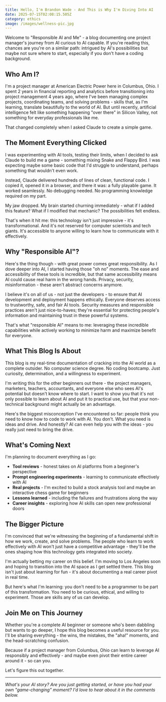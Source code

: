 ```yaml
---
title: Hello, I'm Brandon Wade - And This is Why I'm Diving Into AI
date: 2025-07-15T02:08:15.505Z
category: ethics
image: /images/wellness-pic.jpg
---
```

Welcome to "Responsible AI and Me" - a blog documenting one project manager's journey from AI curious to AI capable. If you're reading this, chances are you're on a similar path: intrigued by AI's possibilities but maybe not sure where to start, especially if you don't have a coding background.

## Who Am I?

I'm a project manager at American Electric Power here in Columbus, Ohio. I spent 2 years in financial reporting and analytics before transitioning into project management 4 years ago, where I've been managing complex projects, coordinating teams, and solving problems - skills that, as I'm learning, translate beautifully to the world of AI. But until recently, artificial intelligence felt like something happening "over there" in Silicon Valley, not something for everyday professionals like me.

That changed completely when I asked Claude to create a simple game.

## The Moment Everything Clicked

I was experimenting with AI tools, testing their limits, when I decided to ask Claude to build me a game - something mixing Snake and Flappy Bird. I was expecting maybe some basic code that I'd struggle to understand, perhaps something that wouldn't even work.

Instead, Claude delivered hundreds of lines of clean, functional code. I copied it, opened it in a browser, and there it was: a fully playable game. It worked seamlessly. No debugging needed. No programming knowledge required on my part.

My jaw dropped. My brain started churning immediately - what if I added this feature? What if I modified that mechanic? The possibilities felt endless.

That's when it hit me: this technology isn't just impressive - it's transformational. And it's not reserved for computer scientists and tech giants. It's accessible to anyone willing to learn how to communicate with it effectively.

## Why "Responsible AI"?

Here's the thing though - with great power comes great responsibility. As I dove deeper into AI, I started having those "oh no" moments. The ease and accessibility of these tools is incredible, but that same accessibility means AI could cause real harm in the wrong hands. Privacy, security, misinformation - these aren't abstract concerns anymore.

I believe it's on all of us - not just the developers - to ensure that AI development and deployment happens ethically. Everyone deserves access to trustworthy, safe, and fair AI tools. Security measures and responsible practices aren't just nice-to-haves; they're essential for protecting people's information and maintaining trust in these powerful systems.

That's what "responsible AI" means to me: leveraging these incredible capabilities while actively working to minimize harm and maximize benefit for everyone.

## What This Blog Is About

This blog is my real-time documentation of cracking into the AI world as a complete outsider. No computer science degree. No coding bootcamp. Just curiosity, determination, and a willingness to experiment.

I'm writing this for the other beginners out there - the project managers, marketers, teachers, accountants, and everyone else who sees AI's potential but doesn't know where to start. I want to show you that it's not only possible to learn about AI and put it to practical use, but that your non-technical background might actually be an advantage.

Here's the biggest misconception I've encountered so far: people think you need to know how to code to work with AI. You don't. What you need is ideas and drive. And honestly? AI can even help you with the ideas - you really just need to bring the drive.

## What's Coming Next

I'm planning to document everything as I go:

* **Tool reviews** - honest takes on AI platforms from a beginner's perspective
* **Prompt engineering experiments** - learning to communicate effectively with AI
* **Real projects** - I'm excited to build a stock analysis tool and maybe an interactive chess game for beginners
* **Lessons learned** - including the failures and frustrations along the way
* **Career insights** - exploring how AI skills can open new professional doors

## The Bigger Picture

I'm convinced that we're witnessing the beginning of a fundamental shift in how we work, create, and solve problems. The people who learn to work effectively with AI won't just have a competitive advantage - they'll be the ones shaping how this technology gets integrated into society.

I'm actually betting my career on this belief. I'm moving to Los Angeles soon and hoping to transition into the AI space as I get settled there. This blog isn't just about learning for fun - it's about documenting a real career pivot in real time.

But here's what I'm learning: you don't need to be a programmer to be part of this transformation. You need to be curious, ethical, and willing to experiment. Those are skills any of us can develop.

## Join Me on This Journey

Whether you're a complete AI beginner or someone who's been dabbling but wants to go deeper, I hope this blog becomes a useful resource for you. I'll be sharing everything - the wins, the mistakes, the "aha!" moments, and the head-scratching confusion.

Because if a project manager from Columbus, Ohio can learn to leverage AI responsibly and effectively - and maybe even pivot their entire career around it - so can you.

Let's figure this out together.

***

*What's your AI story? Are you just getting started, or have you had your own "game-changing" moment? I'd love to hear about it in the comments below.*
